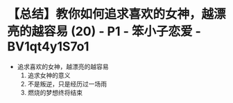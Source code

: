 # 【总结】教你如何追求喜欢的女神，越漂亮的越容易 (20) - P1 - 笨小子恋爱 - BV1qt4y1S7o1

-   追求喜欢的女神，越漂亮的越容易
    1.  追求女神的意义
    2.  不是叛逆，只是经历过一场雨
    3.  燃烧的梦想终将结束